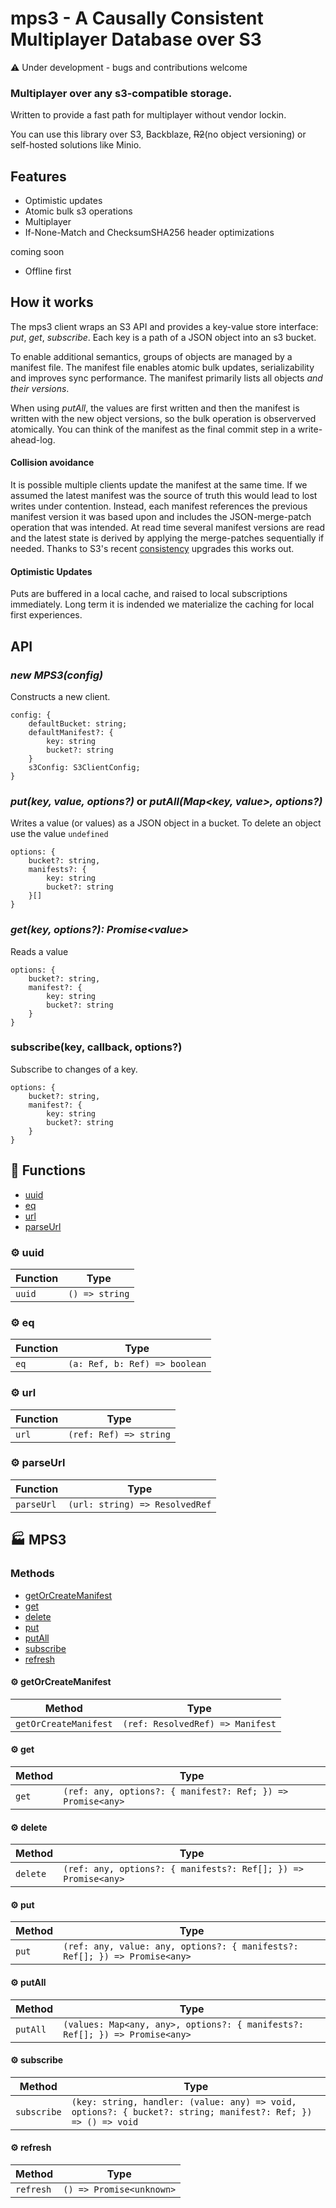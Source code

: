 # mps3 - A Causally Consistent Multiplayer Database over S3

⚠️ Under development - bugs and contributions welcome

### Multiplayer over any s3-compatible storage. 

Written to provide a fast path for multiplayer without vendor lockin.

You can use this library over S3, Backblaze, <strike>R2</strike>(no object versioning) or self-hosted solutions like Minio.

## Features

- Optimistic updates
- Atomic bulk s3 operations
- Multiplayer
- If-None-Match and ChecksumSHA256 header optimizations

coming soon
- Offline first


## How it works

The mps3 client wraps an S3 API and provides a key-value store interface: *put*, *get*, *subscribe*. Each key is a path of a JSON object into an s3 bucket. 

To enable additional semantics, groups of objects are managed by a manifest file. The manifest file enables atomic bulk updates, serializability and improves sync performance. The manifest primarily lists all objects *and their versions*.

When using *putAll*, the values are first written and then the manifest is written with the new object versions, so the bulk operation is observerved atomically. You can think of the manifest as the final commit step in a write-ahead-log.

#### Collision avoidance

It is possible multiple clients update the manifest at the same time. If we assumed the latest manifest was the source of truth this would lead to lost writes under contention. Instead, each manifest references the previous manifest version it was based upon and includes the JSON-merge-patch operation that was intended. At read time several manifest versions are read and the latest state is derived by applying the merge-patches sequentially if needed. Thanks to S3's recent [consistency](https://aws.amazon.com/s3/consistency/) upgrades this works out.

#### Optimistic Updates

Puts are buffered in a local cache, and raised to local subscriptions immediately. Long term it is indended we materialize the caching for local first experiences.

## API

### *new MPS3(config)*

Constructs a new client. 

```
config: {
    defaultBucket: string;
    defaultManifest?: {
        key: string
        bucket?: string
    }
    s3Config: S3ClientConfig;
}
```

### *put(key, value, options?)* or *putAll(Map<key, value>, options?)*

Writes a value (or values) as a JSON object in a bucket. To delete an object use the value `undefined` 

```
options: {
    bucket?: string,
    manifests?: {
        key: string
        bucket?: string
    }[]
}
```

### *get(key, options?): Promise\<value\>*

Reads a value

```
options: {
    bucket?: string,
    manifest?: {
        key: string
        bucket?: string
    }
}
```

### subscribe(key, callback, options?)

Subscribe to changes of a key.

```
options: {
    bucket?: string,
    manifest?: {
        key: string
        bucket?: string
    }
}
```

<!-- TSDOC_START -->

## :toolbox: Functions

- [uuid](#gear-uuid)
- [eq](#gear-eq)
- [url](#gear-url)
- [parseUrl](#gear-parseurl)

### :gear: uuid

| Function | Type |
| ---------- | ---------- |
| `uuid` | `() => string` |

### :gear: eq

| Function | Type |
| ---------- | ---------- |
| `eq` | `(a: Ref, b: Ref) => boolean` |

### :gear: url

| Function | Type |
| ---------- | ---------- |
| `url` | `(ref: Ref) => string` |

### :gear: parseUrl

| Function | Type |
| ---------- | ---------- |
| `parseUrl` | `(url: string) => ResolvedRef` |


## :factory: MPS3

### Methods

- [getOrCreateManifest](#gear-getorcreatemanifest)
- [get](#gear-get)
- [delete](#gear-delete)
- [put](#gear-put)
- [putAll](#gear-putall)
- [subscribe](#gear-subscribe)
- [refresh](#gear-refresh)

#### :gear: getOrCreateManifest

| Method | Type |
| ---------- | ---------- |
| `getOrCreateManifest` | `(ref: ResolvedRef) => Manifest` |

#### :gear: get

| Method | Type |
| ---------- | ---------- |
| `get` | `(ref: any, options?: { manifest?: Ref; }) => Promise<any>` |

#### :gear: delete

| Method | Type |
| ---------- | ---------- |
| `delete` | `(ref: any, options?: { manifests?: Ref[]; }) => Promise<any>` |

#### :gear: put

| Method | Type |
| ---------- | ---------- |
| `put` | `(ref: any, value: any, options?: { manifests?: Ref[]; }) => Promise<any>` |

#### :gear: putAll

| Method | Type |
| ---------- | ---------- |
| `putAll` | `(values: Map<any, any>, options?: { manifests?: Ref[]; }) => Promise<any>` |

#### :gear: subscribe

| Method | Type |
| ---------- | ---------- |
| `subscribe` | `(key: string, handler: (value: any) => void, options?: { bucket?: string; manifest?: Ref; }) => () => void` |

#### :gear: refresh

| Method | Type |
| ---------- | ---------- |
| `refresh` | `() => Promise<unknown>` |


<!-- TSDOC_END -->
